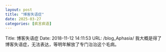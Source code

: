 ```yaml
---
layout: post
title: "博客失语症"
date: 2025-03-27
categories: [疯言疯语]
---
```


Title: 博客失语症
Date: 2018-11-12 14:11:53
URL: /blog_Aphasia/
我大概是得了博客失语症，无法表达，等明年解放了专门治治这个毛病。